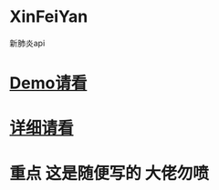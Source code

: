 # XinFeiYan
新肺炎api
# [Demo请看](https://demo.0vov.com/xfy.html)
# [详细请看](https://www.cnblogs.com/DuJiu/p/12466557.html)

# 重点 这是随便写的 大佬勿喷
